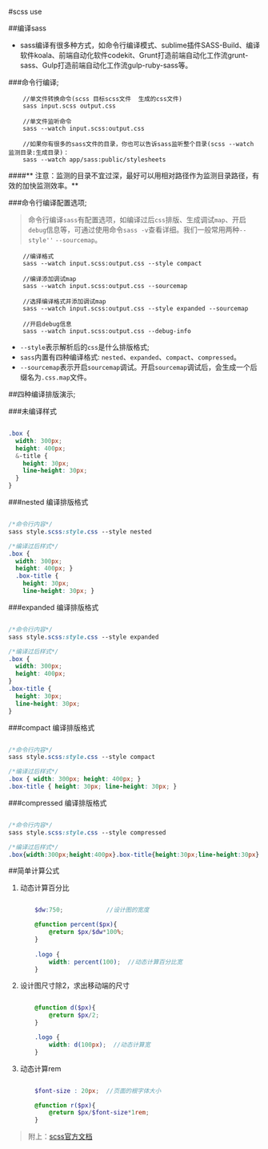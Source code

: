 #scss use

##编译sass

* sass编译有很多种方式，如命令行编译模式、sublime插件SASS-Build、编译软件koala、前端自动化软件codekit、Grunt打造前端自动化工作流grunt-sass、Gulp打造前端自动化工作流gulp-ruby-sass等。

###命令行编译;

```
    //单文件转换命令(scss 目标scss文件  生成的css文件)
    sass input.scss output.css

    //单文件监听命令
    sass --watch input.scss:output.css

    //如果你有很多的sass文件的目录，你也可以告诉sass监听整个目录(scss --watch 监测目录:生成目录)：
    sass --watch app/sass:public/stylesheets
```

####** 注意：监测的目录不宜过深，最好可以用相对路径作为监测目录路径，有效的加快监测效率。**

###命令行编译配置选项;
>命令行编译`sass`有配置选项，如编译过后`css`排版、生成调试`map`、开启`debug`信息等，可通过使用命令`sass -v`查看详细。我们一般常用两种`--style''` `--sourcemap`。

```
    //编译格式
    sass --watch input.scss:output.css --style compact

    //编译添加调试map
    sass --watch input.scss:output.css --sourcemap

    //选择编译格式并添加调试map
    sass --watch input.scss:output.css --style expanded --sourcemap

    //开启debug信息
    sass --watch input.scss:output.css --debug-info
```

* `--style`表示解析后的`css`是什么排版格式;   
* `sass`内置有四种编译格式: `nested`、`expanded`、`compact`、`compressed`。   
* `--sourcemap`表示开启`sourcemap`调试。开启`sourcemap`调试后，会生成一个后缀名为`.css.map`文件。   

##四种编译排版演示;

###未编译样式
```css

.box {
  width: 300px;
  height: 400px;
  &-title {
    height: 30px;
    line-height: 30px;
  }
}

```
###nested 编译排版格式

```css

/*命令行内容*/
sass style.scss:style.css --style nested

/*编译过后样式*/
.box {
  width: 300px;
  height: 400px; }
  .box-title {
    height: 30px;
    line-height: 30px; }

```

###expanded 编译排版格式

```css

/*命令行内容*/
sass style.scss:style.css --style expanded

/*编译过后样式*/
.box {
  width: 300px;
  height: 400px;
}
.box-title {
  height: 30px;
  line-height: 30px;
}

```

###compact 编译排版格式

```css

/*命令行内容*/
sass style.scss:style.css --style compact

/*编译过后样式*/
.box { width: 300px; height: 400px; }
.box-title { height: 30px; line-height: 30px; }

```

###compressed 编译排版格式


```css

/*命令行内容*/
sass style.scss:style.css --style compressed

/*编译过后样式*/
.box{width:300px;height:400px}.box-title{height:30px;line-height:30px}

```

##简单计算公式

1. 动态计算百分比

    ```scss

        $dw:750;            //设计图的宽度

        @function percent($px){
            @return $px/$dw*100%;
        }
        
        .logo {
            width: percent(100);  //动态计算百分比宽
        }

    ```

2. 设计图尺寸除2，求出移动端的尺寸

    ```scss

        @function d($px){
            @return $px/2;
        }

        .logo {
            width: d(100px);  //动态计算宽
        }

    ```

3. 动态计算rem

    ```scss

        $font-size : 20px;  //页面的根字体大小

        @function r($px){
            @return $px/$font-size*1rem;
        }

    ```




>附上：[scss官方文档](https://www.sass.hk/guide/)